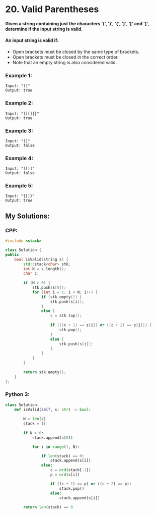 # 20. Valid Parentheses

#### Given a string containing just the characters '(', ')', '{', '}', '[' and ']', determine if the input string is valid.
#### An input string is valid if:

* Open brackets must be closed by the same type of brackets.
* Open brackets must be closed in the correct order.
* Note that an empty string is also considered valid.

### Example 1:
```
Input: "()"
Output: true
```
### Example 2:
```
Input: "()[]{}"
Output: true
```
### Example 3:
```
Input: "(]"
Output: false
```
### Example 4:
```
Input: "([)]"
Output: false
```
### Example 5:
```
Input: "{[]}"
Output: true
```
## My Solutions:

### CPP:
```cpp
#include <stack>

class Solution {
public:
    bool isValid(string s) {
        std::stack<char> stk;
        int N = s.length();
        char c;
        
        if (N > 0) {
            stk.push(s[0]);
            for (int i = 1; i < N; i++) {
                if (stk.empty()) {
                    stk.push(s[i]);
                }
                else {
                    c = stk.top();
                    
                    if (((c + 1) == s[i]) or ((c + 2) == s[i])) {
                        stk.pop();
                    }
                    else {
                        stk.push(s[i]);
                    }
                }
            }
        }
        
        return stk.empty();
    }
};
```
### Python 3:
```python
class Solution:
    def isValid(self, s: str) -> bool:
        
        N = len(s)
        stack = []
        
        if N > 0:
            stack.append(s[0])

            for i in range(1, N):

                if len(stack) == 0:
                    stack.append(s[i])
                else:
                    c = ord(stack[-1])
                    p = ord(s[i])

                    if ((c + 1) == p) or ((c + 2) == p):
                        stack.pop()
                    else:
                        stack.append(s[i])
        
        return len(stack) == 0
```
